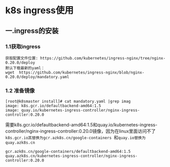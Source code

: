 # k8s ingress使用

## 一.ingress的安装

### 1.1获取ingress

```
获取配置文件位置: https://github.com/kubernetes/ingress-nginx/tree/nginx-0.20.0/deploy
默认下载最新的yaml：
wget  https://github.com/kubernetes/ingress-nginx/blob/nginx-0.20.0/deploy/mandatory.yaml
```

### 1.2 准备镜像

```
[root@k8smaster install]# cat mandatory.yaml |grep imag
image: k8s.gcr.io/defaultbackend-amd64:1.5
image: quay.io/kubernetes-ingress-controller/nginx-ingress-controller:0.20.0
```

需要k8s.gcr.io/defaultbackend-amd64:1.5和quay.io/kubernetes-ingress-controller/nginx-ingress-controller:0.20.0镜像，因为在linux里面访问不了`k8s.gcr.io其替换为gcr.azk8s.cn/google-containers `和`quay.io替换为 quay.azk8s.cn`

```
gcr.azk8s.cn/google-containers/defaultbackend-amd64:1.5
quay.azk8s.cn/kubernetes-ingress-controller/nginx-ingress-controller:0.20.0
```

